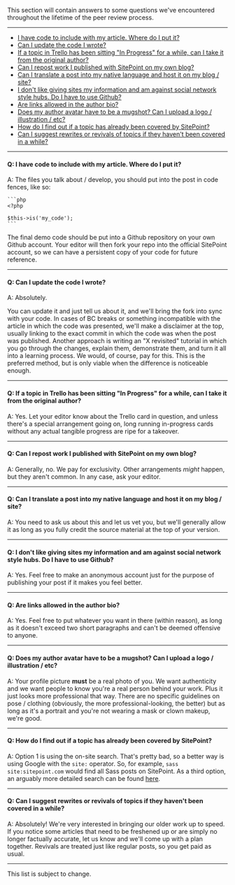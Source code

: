 This section will contain answers to some questions we've encountered throughout the lifetime of the peer review process.

---

- [I have code to include with my article. Where do I put it?](#q1)
- [Can I update the code I wrote?](#q2)
- [If a topic in Trello has been sitting "In Progress" for a while, can I take it from the original author?](#q3)
- [Can I repost work I published with SitePoint on my own blog?](#q4)
- [Can I translate a post into my native language and host it on my blog / site?](#q5)
- [I don't like giving sites my information and am against social network style hubs. Do I have to use Github?](#q6)
- [Are links allowed in the author bio?](#q7)
- [Does my author avatar have to be a mugshot? Can I upload a logo / illustration / etc?](#q8)
- [How do I find out if a topic has already been covered by SitePoint?](#q9)
- [Can I suggest rewrites or revivals of topics if they haven't been covered in a while?](#q10)

---

#### <a name="q1"></a>Q: I have code to include with my article. Where do I put it?

A: The files you talk about / develop, you should put into the post in code fences, like so:

	```php
	<?php

	$this->is('my_code');
	```

The final demo code should be put into a Github repository on your own Github account. Your editor will then fork your repo into the official SitePoint account, so we can have a persistent copy of your code for future reference.

---

#### <a name="q2"></a>Q: Can I update the code I wrote?

A: Absolutely. 

You can update it and just tell us about it, and we'll bring the fork into sync with your code. In cases of BC breaks or something incompatible with the article in which the code was presented, we'll make a disclaimer at the top, usually linking to the exact commit in which the code was when the post was published. Another approach is writing an "X revisited" tutorial in which you go through the changes, explain them, demonstrate them, and turn it all into a learning process. We would, of course, pay for this. This is the preferred method, but is only viable when the difference is noticeable enough.

---

#### <a name="q3"></a>Q: If a topic in Trello has been sitting "In Progress" for a while, can I take it from the original author?

A: Yes. Let your editor know about the Trello card in question, and unless there's a special arrangement going on, long running in-progress cards without any actual tangible progress are ripe for a takeover.

---

#### <a name="q4"></a>Q: Can I repost work I published with SitePoint on my own blog?

A: Generally, no. We pay for exclusivity. Other arrangements *might* happen, but they aren't common. In any case, ask your editor.

---

#### <a name="q5"></a>Q: Can I translate a post into my native language and host it on my blog / site?

A: You need to ask us about this and let us vet you, but we'll generally allow it as long as you fully credit the source material at the top of your version.

---

#### <a name="q6"></a>Q: I don't like giving sites my information and am against social network style hubs. Do I have to use Github?

A: Yes. Feel free to make an anonymous account just for the purpose of publishing your post if it makes you feel better.

---

#### <a name="q7"></a>Q: Are links allowed in the author bio?

A: Yes. Feel free to put whatever you want in there (within reason), as long as it doesn't exceed two short paragraphs and can't be deemed offensive to anyone.

---

#### <a name="q8"></a>Q: Does my author avatar have to be a mugshot? Can I upload a logo / illustration / etc?

A: Your profile picture **must** be a real photo of you. We want authenticity and we want people to know you're a real person behind your work. Plus it just looks more professional that way. There are no specific guidelines on pose / clothing (obviously, the more professional-looking, the better) but as long as it's a portrait and you're not wearing a mask or clown makeup, we're good.

---

#### <a name="q9"></a>Q: How do I find out if a topic has already been covered by SitePoint?

A: Option 1 is using the on-site search. That's pretty bad, so a better way is using Google with the `site:` operator. So, for example, `sass site:sitepoint.com` would find all Sass posts on SitePoint. As a third option, an arguably more detailed search can be found [here](http://search.sitepoint.tools).

---

#### Q: <a name="q10"></a>Can I suggest rewrites or revivals of topics if they haven't been covered in a while?

A: Absolutely! We're very interested in bringing our older work up to speed. If you notice some articles that need to be freshened up or are simply no longer factually accurate, let us know and we'll come up with a plan together. Revivals are treated just like regular posts, so you get paid as usual.

---

This list is subject to change.
